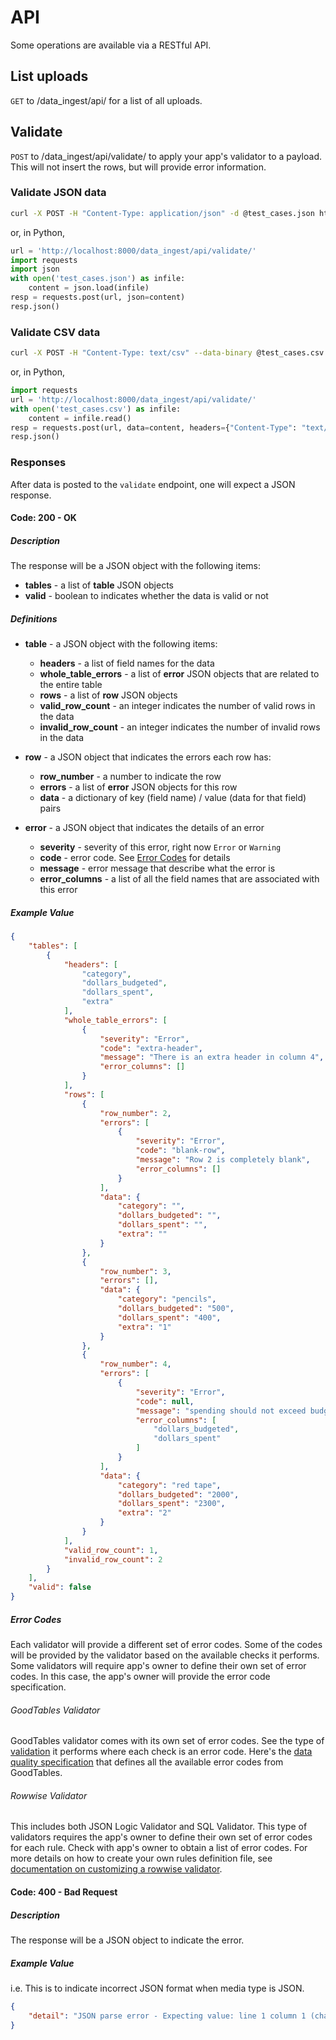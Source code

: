 API
===

Some operations are available via a RESTful API.

List uploads
------------

`GET` to /data_ingest/api/ for a list of all uploads.

Validate
--------

`POST` to /data_ingest/api/validate/ to apply your app's validator
to a payload.  This will not insert the rows, but will provide 
error information.

### Validate JSON data

```bash
curl -X POST -H "Content-Type: application/json" -d @test_cases.json http://localhost:8000/data_ingest/api/validate/
```

or, in Python,

```python
url = 'http://localhost:8000/data_ingest/api/validate/'
import requests
import json
with open('test_cases.json') as infile:
    content = json.load(infile)
resp = requests.post(url, json=content)
resp.json()
```

### Validate CSV data

```bash
curl -X POST -H "Content-Type: text/csv" --data-binary @test_cases.csv http://localhost:8000/data_ingest/api/validate/
```

or, in Python,

```python
import requests
url = 'http://localhost:8000/data_ingest/api/validate/'
with open('test_cases.csv') as infile:
    content = infile.read()
resp = requests.post(url, data=content, headers={"Content-Type": "text/csv"})
resp.json()
```

### Responses

After data is posted to the `validate` endpoint, one will expect a JSON response.

#### Code: 200 - OK

##### Description

The response will be a JSON object with the following items:
  - **tables** - a list of **table** JSON objects
  - **valid** - boolean to indicates whether the data is valid or not

##### Definitions
  - **table** - a JSON object with the following items:
    - **headers** - a list of field names for the data
    - **whole_table_errors** - a list of **error** JSON objects that are related to the entire table
    - **rows** - a list of **row** JSON objects
    - **valid_row_count** - an integer indicates the number of valid rows in the data
    - **invalid_row_count** - an integer indicates the number of invalid rows in the data


  - **row** -  a JSON object that indicates the errors each row has:
    - **row_number** - a number to indicate the row
    - **errors** - a list of **error** JSON objects for this row
    - **data** - a dictionary of key (field name) / value (data for that field) pairs


  - **error** - a JSON object that indicates the details of an error
    - **severity** - severity of this error, right now `Error` or `Warning`
    - **code** - error code.  See [Error Codes](#error-codes) for details
    - **message** - error message that describe what the error is
    - **error_columns** - a list of all the field names that are associated with this error

##### Example Value

```json
{
    "tables": [
        {
            "headers": [
                "category",
                "dollars_budgeted",
                "dollars_spent",
                "extra"
            ],
            "whole_table_errors": [
                {
                    "severity": "Error",
                    "code": "extra-header",
                    "message": "There is an extra header in column 4",
                    "error_columns": []
                }
            ],
            "rows": [
                {
                    "row_number": 2,
                    "errors": [
                        {
                            "severity": "Error",
                            "code": "blank-row",
                            "message": "Row 2 is completely blank",
                            "error_columns": []
                        }
                    ],
                    "data": {
                        "category": "",
                        "dollars_budgeted": "",
                        "dollars_spent": "",
                        "extra": ""
                    }
                },
                {
                    "row_number": 3,
                    "errors": [],
                    "data": {
                        "category": "pencils",
                        "dollars_budgeted": "500",
                        "dollars_spent": "400",
                        "extra": "1"
                    }
                },
                {
                    "row_number": 4,
                    "errors": [
                        {
                            "severity": "Error",
                            "code": null,
                            "message": "spending should not exceed budget",
                            "error_columns": [
                                "dollars_budgeted",
                                "dollars_spent"
                            ]
                        }
                    ],
                    "data": {
                        "category": "red tape",
                        "dollars_budgeted": "2000",
                        "dollars_spent": "2300",
                        "extra": "2"
                    }
                }
            ],
            "valid_row_count": 1,
            "invalid_row_count": 2
        }
    ],
    "valid": false
}
```

##### Error Codes

Each validator will provide a different set of error codes.  Some of the codes will be provided by the validator based on the available checks it performs.  Some validators will require app's owner to define their own set of error codes.  In this case, the app's owner will provide the error code specification.

###### GoodTables Validator

GoodTables validator comes with its own set of error codes.  See the type of [validation](https://github.com/frictionlessdata/goodtables-py#validation) it performs where each check is an error code. Here's the [data quality specification](https://github.com/frictionlessdata/data-quality-spec/blob/master/spec.json) that defines all the available error codes from GoodTables.

###### Rowwise Validator

This includes both JSON Logic Validator and SQL Validator.  This type of validators requires the app's owner to define their own set of error codes for each rule.  Check with app's owner to obtain a list of error codes.  For more details on how to create your own rules definition file, see [documentation on customizing a rowwise validator](customize.md#with-a-rowwise-validator).


#### Code: 400 - Bad Request

##### Description

The response will be a JSON object to indicate the error.


##### Example Value

i.e. This is to indicate incorrect JSON format when media type is JSON.

```json
{
    "detail": "JSON parse error - Expecting value: line 1 column 1 (char 0)"
}
```